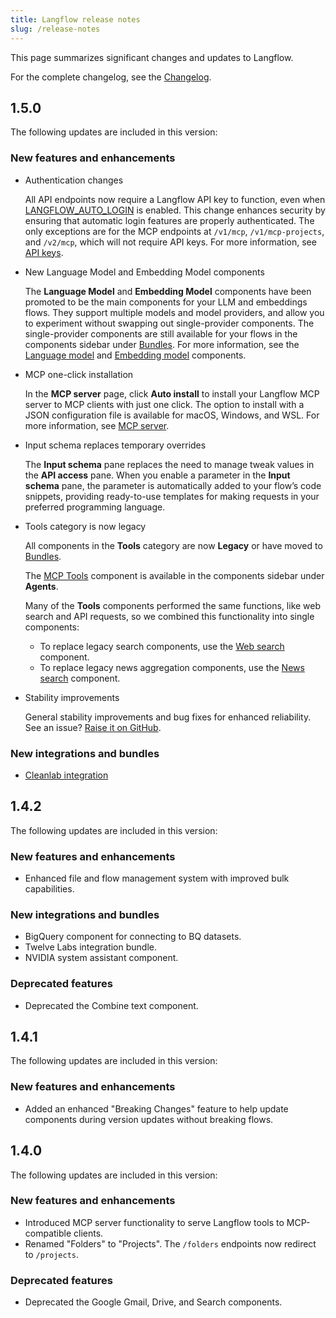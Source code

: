 ```yaml
---
title: Langflow release notes
slug: /release-notes
---
```


This page summarizes significant changes and updates to Langflow.

For the complete changelog, see the [Changelog](https://github.com/langflow-ai/langflow/releases/latest).

## 1.5.0

The following updates are included in this version:

### New features and enhancements

- Authentication changes

    All API endpoints now require a Langflow API key to function, even when [LANGFLOW_AUTO_LOGIN](/environment-variables#LANGFLOW_AUTO_LOGIN) is enabled. This change enhances security by ensuring that automatic login features are properly authenticated.
    The only exceptions are for the MCP endpoints at `/v1/mcp`, `/v1/mcp-projects`, and `/v2/mcp`, which will not require API keys.
    For more information, see [API keys](/configuration-api-keys).

- New Language Model and Embedding Model components

    The **Language Model** and **Embedding Model** components have been promoted to be the main components for your LLM and embeddings flows. They support multiple models and model providers, and allow you to experiment without swapping out single-provider components.
    The single-provider components are still available for your flows in the components sidebar under [Bundles](/components-bundles).
    For more information, see the [Language model](/components-models) and [Embedding model](/components-embedding-models) components.

- MCP one-click installation

    In the **MCP server** page, click **Auto install** to install your Langflow MCP server to MCP clients with just one click.
    The option to install with a JSON configuration file is available for macOS, Windows, and WSL.
    For more information, see [MCP server](/mcp-server).

- Input schema replaces temporary overrides

    The **Input schema** pane replaces the need to manage tweak values in the **API access** pane. When you enable a parameter in the **Input schema** pane, the parameter is automatically added to your flow’s code snippets, providing ready-to-use templates for making requests in your preferred programming language.

- Tools category is now legacy

    All components in the **Tools** category are now **Legacy** or have moved to [Bundles](/components-bundles).

    The [MCP Tools](/mcp-client) component is available in the components sidebar under **Agents**.

    Many of the **Tools** components performed the same functions, like web search and API requests, so we combined this functionality into single components:

    * To replace legacy search components, use the [Web search](/components-data#web-search) component.
    * To replace legacy news aggregation components, use the [News search](/components-data#news-search) component.

- Stability improvements

    General stability improvements and bug fixes for enhanced reliability.
    See an issue? [Raise it on GitHub](https://github.com/langflow-ai/langflow/issues).

### New integrations and bundles

- [Cleanlab integration](/integrations-cleanlab)

## 1.4.2

The following updates are included in this version:

### New features and enhancements
- Enhanced file and flow management system with improved bulk capabilities.

### New integrations and bundles
- BigQuery component for connecting to BQ datasets.
- Twelve Labs integration bundle.
- NVIDIA system assistant component.

### Deprecated features

- Deprecated the Combine text component.

## 1.4.1

The following updates are included in this version:

### New features and enhancements

- Added an enhanced "Breaking Changes" feature to help update components during version updates without breaking flows.

## 1.4.0

The following updates are included in this version:

### New features and enhancements

- Introduced MCP server functionality to serve Langflow tools to MCP-compatible clients.
- Renamed "Folders" to "Projects". The `/folders` endpoints now redirect to `/projects`.

### Deprecated features

- Deprecated the Google Gmail, Drive, and Search components.